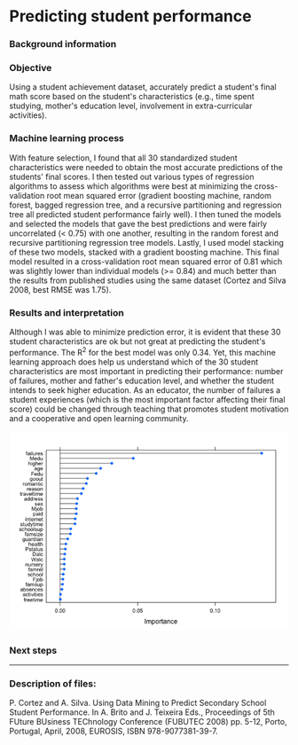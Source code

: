 # Predicting student performance

### Background information

### Objective
Using a student achievement dataset, accurately predict a student's final math score based on the student's characteristics (e.g., time spent studying, mother's education level, involvement in extra-curricular activities).

### Machine learning process
With feature selection, I found that all 30 standardized student characteristics were needed to obtain the most accurate predictions of the students' final scores. I then tested out various types of regression algorithms to assess which algorithms were best at minimizing the cross-validation root mean squared error (gradient boosting machine, random forest, bagged regression tree, and a recursive partitioning and regression tree all predicted student performance fairly well). I then tuned the models and selected the models that gave the best predictions and were fairly uncorrelated (< 0.75) with one another, resulting in the random forest and recursive partitioning regression tree models. Lastly, I used model stacking of these two models, stacked with a gradient boosting machine. This final model resulted in a cross-validation root mean squared error of 0.81 which was slightly lower than individual models (>= 0.84) and much better than the results from published studies using the same dataset (Cortez and Silva 2008, best RMSE was 1.75). 

### Results and interpretation
Although I was able to minimize prediction error, it is evident that these 30 student characteristics are ok but not great at predicting the student's performance. The R<sup>2</sup> for the best model was only 0.34. Yet, this machine learning approach does help us understand which of the 30 student characteristics are most important in predicting their performance: number of failures, mother and father's education level, and whether the student intends to seek higher education. As an educator, the number of failures a student experiences (which is the most important factor affecting their final score) could be changed through teaching that promotes student motivation and a cooperative and open learning community.

![alt text](https://github.com/HLBarker/MachineLearningPortfolio/blob/master/PredictingStudentPerformance/PredictingStudentPerformance_files/figure-markdown_github-ascii_identifiers/rank%20features-1.png "Importance of student characteristics")

### Next steps

---
### Description of files:



P. Cortez and A. Silva. Using Data Mining to Predict Secondary School Student Performance. In A. Brito and J. Teixeira Eds., Proceedings of 5th FUture BUsiness TEChnology Conference (FUBUTEC 2008) pp. 5-12, Porto, Portugal, April, 2008, EUROSIS, ISBN 978-9077381-39-7. 
